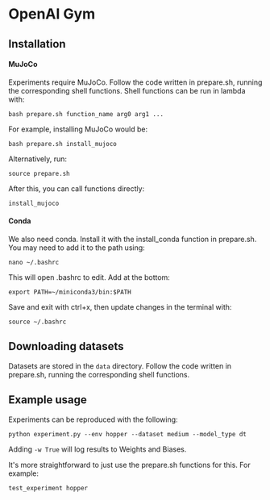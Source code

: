 
# OpenAI Gym

## Installation

#### MuJoCo

Experiments require MuJoCo.
Follow the code written in prepare.sh, running the corresponding shell functions. Shell functions can be run in lambda with:

```
bash prepare.sh function_name arg0 arg1 ...
```
For example, installing MuJoCo would be:
```
bash prepare.sh install_mujoco
```
Alternatively, run:
```
source prepare.sh
```
After this, you can call functions directly:
```
install_mujoco
```

#### Conda

We also need conda. Install it with the install_conda function in prepare.sh. You may need to add it to the path using:
```
nano ~/.bashrc
```
This will open .bashrc to edit. Add at the bottom:
```
export PATH=~/miniconda3/bin:$PATH
```
Save and exit with ctrl+x, then update changes in the terminal with:
```
source ~/.bashrc
```

## Downloading datasets

Datasets are stored in the `data` directory.
Follow the code written in prepare.sh, running the corresponding shell functions.


## Example usage

Experiments can be reproduced with the following:

```
python experiment.py --env hopper --dataset medium --model_type dt
```

Adding `-w True` will log results to Weights and Biases.

It's more straightforward to just use the prepare.sh functions for this. For example:

```
test_experiment hopper
```
